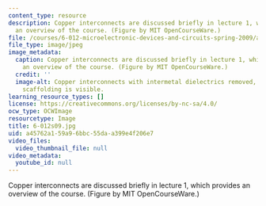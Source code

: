```yaml
---
content_type: resource
description: Copper interconnects are discussed briefly in lecture 1, which provides
  an overview of the course. (Figure by MIT OpenCourseWare.)
file: /courses/6-012-microelectronic-devices-and-circuits-spring-2009/a45762a159a96bbc55daa399e4f206e7_6-012s09.jpg
file_type: image/jpeg
image_metadata:
  caption: Copper interconnects are discussed briefly in lecture 1, which provides
    an overview of the course. (Figure by MIT OpenCourseWare.)
  credit: ''
  image-alt: Copper interconnects with intermetal dielectrics removed, so the metal
    scaffolding is visible.
learning_resource_types: []
license: https://creativecommons.org/licenses/by-nc-sa/4.0/
ocw_type: OCWImage
resourcetype: Image
title: 6-012s09.jpg
uid: a45762a1-59a9-6bbc-55da-a399e4f206e7
video_files:
  video_thumbnail_file: null
video_metadata:
  youtube_id: null
---
```

Copper interconnects are discussed briefly in lecture 1, which provides an overview of the course. (Figure by MIT OpenCourseWare.)